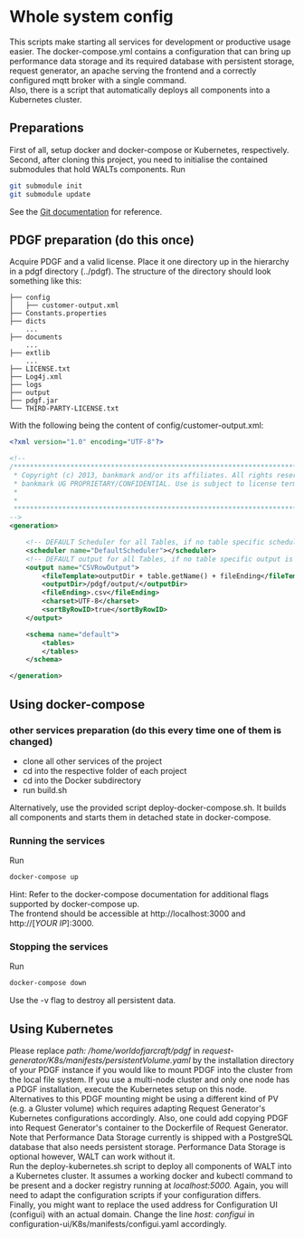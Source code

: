 # Whole system config
This scripts make starting all services for development or productive usage easier. The docker-compose.yml contains a configuration that can bring up performance data storage and its required database with persistent storage, request generator, an apache serving the frontend and a correctly configured mqtt broker with a single command.  
Also, there is a script that automatically deploys all components into a Kubernetes cluster.

## Preparations
First of all, setup docker and docker-compose or Kubernetes, respectively.  
Second, after cloning this project, you need to initialise the contained submodules that hold WALTs components. Run
```bash
git submodule init  
git submodule update  
```  
See the [Git documentation](https://git-scm.com/book/en/v2/Git-Tools-Submodules) for reference.


## PDGF preparation (do this once)
Acquire PDGF and a valid license. Place it one directory up in the hierarchy in a pdgf directory (../pdgf). The structure of the directory should look something like this:
```
├── config
│   ├── customer-output.xml
├── Constants.properties
├── dicts
    ...
├── documents
    ...
├── extlib
    ...
├── LICENSE.txt
├── Log4j.xml
├── logs
├── output
├── pdgf.jar
└── THIRD-PARTY-LICENSE.txt
```
With the following being the content of config/customer-output.xml:
```xml
<?xml version="1.0" encoding="UTF-8"?>

<!--
/*******************************************************************************
 * Copyright (c) 2013, bankmark and/or its affiliates. All rights reserved.
 * bankmark UG PROPRIETARY/CONFIDENTIAL. Use is subject to license terms.
 *
 *
 ******************************************************************************/
-->
<generation>

	<!-- DEFAULT Scheduler for all Tables, if no table specific scheduler is specified-->
	<scheduler name="DefaultScheduler"></scheduler>
	<!-- DEFAULT output for all Tables, if no table specific output is specified-->
	<output name="CSVRowOutput">
		<fileTemplate>outputDir + table.getName() + fileEnding</fileTemplate>
		<outputDir>/pdgf/output/</outputDir>
		<fileEnding>.csv</fileEnding>
		<charset>UTF-8</charset>
		<sortByRowID>true</sortByRowID>
	</output>

	<schema name="default">
		<tables>
		</tables>
	</schema>

</generation>

```

## Using docker-compose

### other services preparation (do this every time one of them is changed)
- clone all other services of the project
- cd into the respective folder of each  project
- cd into the Docker subdirectory
- run build.sh

Alternatively, use the provided script deploy-docker-compose.sh. It builds all components and starts them in detached state in docker-compose.

### Running the services
Run
```bash
docker-compose up
```
Hint: Refer to the docker-compose documentation for additional flags supported by docker-compose up.  
The frontend should be accessible at http://localhost:3000 and http://[*YOUR IP*]:3000.

### Stopping the services
Run
```bash
docker-compose down
```
Use the -v flag to destroy all persistent data.

## Using Kubernetes

Please replace *path: /home/worldofjarcraft/pdgf* in *request-generator/K8s/manifests/persistentVolume.yaml* by the installation directory of your PDGF instance if you would like to mount PDGF into the cluster from the local file system. If you use a multi-node cluster and only one node has a PDGF installation, execute the Kubernetes setup on this node.  
Alternatives to this PDGF mounting might be using a different kind of PV (e.g. a Gluster volume) which requires adapting Request Generator's Kubernetes configurations accordingly. Also, one could add copying PDGF into Request Generator's container to the Dockerfile of Request Generator.  
Note that Performance Data Storage currently is shipped with a PostgreSQL database that also needs persistent storage. Performance Data Storage is optional however, WALT can work without it.  
Run the deploy-kubernetes.sh script to deploy all components of WALT into a Kubernetes cluster. It assumes a working docker and kubectl command to be present and a docker registry running at *localhost:5000.* Again, you will need to adapt the configuration scripts if your configuration differs.  
Finally, you might want to replace the used address for Configuration UI (configui) with an actual domain. Change the line *host: configui* in configuration-ui/K8s/manifests/configui.yaml accordingly.